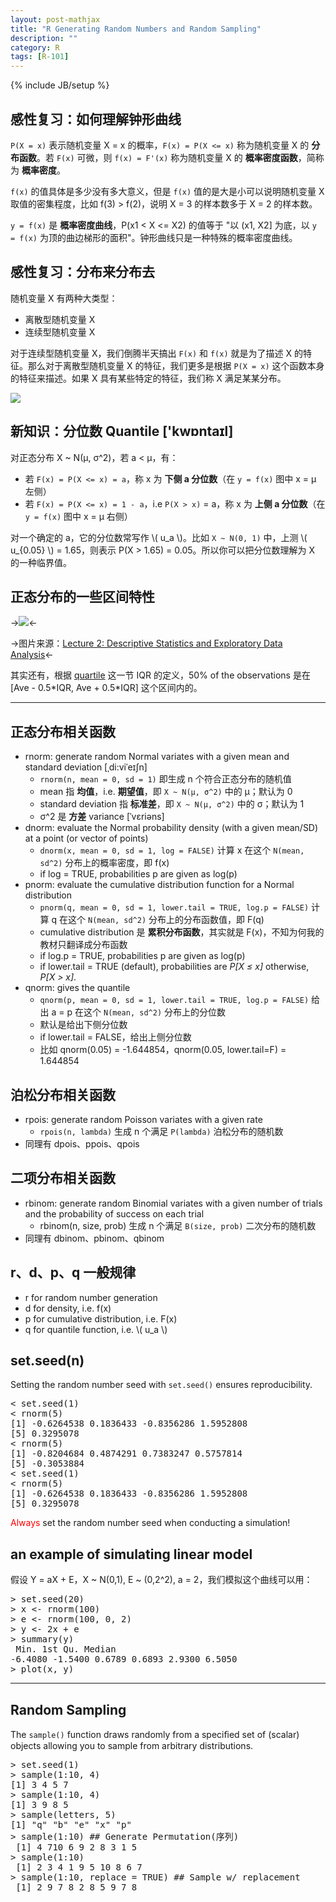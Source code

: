 ```yaml
---
layout: post-mathjax
title: "R Generating Random Numbers and Random Sampling"
description: ""
category: R
tags: [R-101]
---
```

{% include JB/setup %}

[正态分布的区间特性]: https://farm6.staticflickr.com/5686/23552709249_feabd51978_o_d.png
[随机变量_X]: https://farm2.staticflickr.com/1711/23293776583_a720234a9c_o_d.jpg

## 感性复习：如何理解钟形曲线

`P(X = x)` 表示随机变量 X = x 的概率，`F(x) = P(X <= x)` 称为随机变量 X 的 **分布函数**。若 `F(x)` 可微，则 `f(x) = F'(x)` 称为随机变量 X 的 **概率密度函数**，简称为 **概率密度**。

`f(x)` 的值具体是多少没有多大意义，但是 `f(x)` 值的是大是小可以说明随机变量 X 取值的密集程度，比如 f(3) > f(2)，说明 X = 3 的样本数多于 X = 2 的样本数。

`y = f(x)` 是 **概率密度曲线**，P(x1 < X <= X2) 的值等于 "以 (x1, X2] 为底，以 `y = f(x)` 为顶的曲边梯形的面积"。钟形曲线只是一种特殊的概率密度曲线。

## 感性复习：分布来分布去

随机变量 X 有两种大类型：

* 离散型随机变量 X
* 连续型随机变量 X

对于连续型随机变量 X，我们倒腾半天搞出 `F(x)` 和 `f(x)` 就是为了描述 X 的特征。那么对于离散型随机变量 X 的特征，我们更多是根据 `P(X = x)` 这个函数本身的特征来描述。如果 X 具有某些特定的特征，我们称 X 满足某某分布。

![][随机变量_X]

## 新知识：分位数 Quantile ['kwɒntaɪl]

对正态分布 X ~ N(μ, σ^2)，若 a < μ，有：

* 若 `F(x) = P(X <= x) = a`，称 x 为 **下侧 a 分位数**（在 `y = f(x)` 图中 x = μ 左侧）
* 若 `F(x) = P(X <= x) = 1 - a`，i.e `P(X > x)` = a，称 x 为 **上侧 a 分位数**（在 `y = f(x)` 图中 x = μ 右侧）

对一个确定的 a，它的分位数常写作 \\( u_a \\)。比如 `X ~ N(0, 1)` 中，上测 \\( u_{0.05} \\) = 1.65，则表示 P(X > 1.65) = 0.05。所以你可以把分位数理解为 X 的一种临界值。

## 正态分布的一些区间特性

->![][正态分布的区间特性]<-

->图片来源：[Lecture 2: Descriptive Statistics and Exploratory Data Analysis](http://www.gs.washington.edu/academics/courses/akey/56008/lecture/lecture2.pdf)<-

其实还有，根据 [quartile](http://erikyao.github.io/r/2014/08/02/r-getting-and-cleaning-data/#quartile) 这一节 IQR 的定义，50% of the observations 是在 [Ave - 0.5\*IQR, Ave + 0.5\*IQR] 这个区间内的。

-----

## 正态分布相关函数

* rnorm: generate random Normal variates with a given mean and standard deviation [ˌdi:viˈeɪʃn]
	* `rnorm(n, mean = 0, sd = 1)` 即生成 n 个符合正态分布的随机值
	* mean 指 **均值**，i.e. **期望值**，即 `X ~ N(μ, σ^2)` 中的 μ；默认为 0
	* standard deviation 指 **标准差**，即 `X ~ N(μ, σ^2)` 中的 σ；默认为 1
	* σ^2 是 **方差** variance [ˈvɛriəns]
* dnorm: evaluate the Normal probability density (with a given mean/SD) at a point (or vector of points)
	* `dnorm(x, mean = 0, sd = 1, log = FALSE)` 计算 x 在这个 `N(mean, sd^2)` 分布上的概率密度，即 f(x)
	* if log = TRUE, probabilities p are given as log(p)
* pnorm: evaluate the cumulative distribution function for a Normal distribution
	* `pnorm(q, mean = 0, sd = 1, lower.tail = TRUE, log.p = FALSE)` 计算 q 在这个 `N(mean, sd^2)` 分布上的分布函数值，即 F(q)
	* cumulative distribution 是 **累积分布函数**，其实就是 F(x)，不知为何我的教材只翻译成分布函数
	* if log.p = TRUE, probabilities p are given as log(p)
	* if lower.tail = TRUE (default), probabilities are _P[X ≤ x]_ otherwise, _P[X > x]_.
* qnorm: gives the quantile
	* `qnorm(p, mean = 0, sd = 1, lower.tail = TRUE, log.p = FALSE)` 给出 a = p 在这个 `N(mean, sd^2)` 分布上的分位数
	* 默认是给出下侧分位数
	* if lower.tail = FALSE，给出上侧分位数
	* 比如 qnorm(0.05) = -1.644854，qnorm(0.05, lower.tail=F) = 1.644854

## 泊松分布相关函数

* rpois: generate random Poisson variates with a given rate
	* `rpois(n, lambda)` 生成 n 个满足 `P(lambda)` 泊松分布的随机数
* 同理有 dpois、ppois、qpois

## 二项分布相关函数

* rbinom: generate random Binomial variates with a given number of trials and the probability of success on each trial
	* rbinom(n, size, prob) 生成 n 个满足 `B(size, prob)` 二次分布的随机数
* 同理有 dbinom、pbinom、qbinom

## r、d、p、q 一般规律

* r for random number generation
* d for density, i.e. f(x)
* p for cumulative distribution, i.e. F(x)
* q for quantile function, i.e. \\( u_a \\)

## set.seed(n)

Setting the random number seed with `set.seed()` ensures reproducibility.

<pre class="prettyprint linenums">
&lt; set.seed(1)
&lt; rnorm(5)
[1] -0.6264538 0.1836433 -0.8356286 1.5952808
[5] 0.3295078
&lt; rnorm(5)
[1] -0.8204684 0.4874291 0.7383247 0.5757814
[5] -0.3053884
&lt; set.seed(1)
&lt; rnorm(5)
[1] -0.6264538 0.1836433 -0.8356286 1.5952808
[5] 0.3295078
</pre>

<font color="red">Always</font> set the random number seed when conducting a simulation!

## an example of simulating linear model

假设 Y = aX + E，X ~ N(0,1), E ~ (0,2^2), a = 2，我们模拟这个曲线可以用：

<pre class="prettyprint linenums">
&gt; set.seed(20)
&gt; x &lt;- rnorm(100)
&gt; e &lt;- rnorm(100, 0, 2)
&gt; y &lt;- 2x + e
&gt; summary(y)
 Min. 1st Qu. Median
-6.4080 -1.5400 0.6789 0.6893 2.9300 6.5050
&gt; plot(x, y)
</pre>

-----

## Random Sampling

The `sample()` function draws randomly from a speciﬁed set of (scalar) objects allowing you to sample from arbitrary distributions.

<pre class="prettyprint linenums">
&gt; set.seed(1)
&gt; sample(1:10, 4)
[1] 3 4 5 7
&gt; sample(1:10, 4)
[1] 3 9 8 5
&gt; sample(letters, 5)
[1] "q" "b" "e" "x" "p"
&gt; sample(1:10) ## Generate Permutation(序列)
 [1] 4 710 6 9 2 8 3 1 5 
&gt; sample(1:10)
 [1] 2 3 4 1 9 5 10 8 6 7
&gt; sample(1:10, replace = TRUE) ## Sample w/ replacement
 [1] 2 9 7 8 2 8 5 9 7 8
</pre>